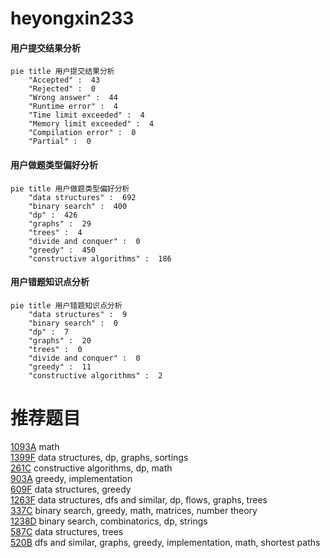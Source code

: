 # heyongxin233

<!-- tabs:start -->



#### **用户提交结果分析**

```mermaid
pie title 用户提交结果分析
    "Accepted" :  43
    "Rejected" :  0
    "Wrong answer" :  44
    "Runtime error" :  4
    "Time limit exceeded" :  4
    "Memory limit exceeded" :  4
    "Compilation error" :  0
    "Partial" :  0
```

#### **用户做题类型偏好分析**

```mermaid
pie title 用户做题类型偏好分析
    "data structures" :  692
    "binary search" :  400
    "dp" :  426
    "graphs" :  29
    "trees" :  4
    "divide and conquer" :  0
    "greedy" :  450
    "constructive algorithms" :  186
```
#### **用户错题知识点分析**

```mermaid
pie title 用户错题知识点分析
    "data structures" :  9
    "binary search" :  0
    "dp" :  7
    "graphs" :  20
    "trees" :  0
    "divide and conquer" :  0
    "greedy" :  11
    "constructive algorithms" :  2
```



<!-- tabs:end -->
# 推荐题目
[1093A](https://codeforces.com/contest/1093/problem/A)		math		  
[1399F](https://codeforces.com/contest/1399/problem/F)		data structures,
                        dp,
                        graphs,
                        sortings		  
[261C](https://codeforces.com/contest/261/problem/C)		constructive algorithms,
                        dp,
                        math		  
[903A](https://codeforces.com/contest/903/problem/A)		greedy,
                        implementation		  
[609F](https://codeforces.com/contest/609/problem/F)		data structures,
                        greedy		  
[1263F](https://codeforces.com/contest/1263/problem/F)		data structures,
                        dfs and similar,
                        dp,
                        flows,
                        graphs,
                        trees		  
[337C](https://codeforces.com/contest/337/problem/C)		binary search,
                        greedy,
                        math,
                        matrices,
                        number theory		  
[1238D](https://codeforces.com/contest/1238/problem/D)		binary search,
                        combinatorics,
                        dp,
                        strings		  
[587C](https://codeforces.com/contest/587/problem/C)		data structures,
                        trees		  
[520B](https://codeforces.com/contest/520/problem/B)		dfs and similar,
                        graphs,
                        greedy,
                        implementation,
                        math,
                        shortest paths		  
